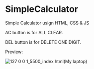 # SimpleCalculator
Simple Calculator usign HTML, CSS &amp; JS

AC button is for ALL CLEAR.

DEL button is for DELETE ONE DIGIT.

Preview:

![127 0 0 1_5500_index html(My laptop)](https://user-images.githubusercontent.com/69724446/232700071-d29300d1-7c6c-4c09-b6e0-575042ada3e7.png)
